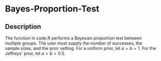 # Bayes-Proportion-Test
## Description
The function in code.R performs a Bayesian proportion test between multiple groups.  The user must supply the number of successes, the sample sizes, and the prior setting.  For a uniform prior, let $a=b=1.$ For the Jeffreys' prior, let $a=b=0.5$. 
